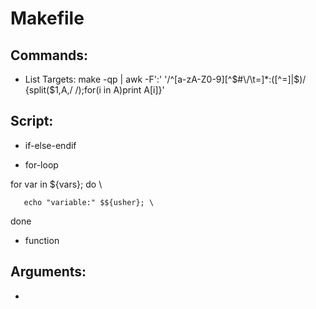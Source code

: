 Makefile
======

## Commands:
- List Targets:   make -qp | awk -F':' '/^[a-zA-Z0-9][^$#\/\t=]*:([^=]|$)/ {split($1,A,/ /);for(i in A)print A[i]}'

## Script:
 - if-else-endif
   
 - for-loop
 	
  for var in ${vars}; do \
  
       echo "variable:" $${usher}; \

   done
 
 - function
 
## Arguments:
 - 
